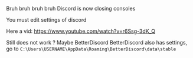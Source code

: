 Bruh bruh bruh bruh Discord is now closing consoles

You must edit settings of discord

Here a vid: https://www.youtube.com/watch?v=r6Ssg-3dK_Q

Still does not work ? Maybe BetterDiscord
BetterDiscord also has settings, go to `C:\Users\USERNAME\AppData\Roaming\BetterDiscord\data\stable`